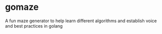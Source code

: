 # gomaze

A fun maze generator to help learn different algorithms and establish voice and best practices in golang
